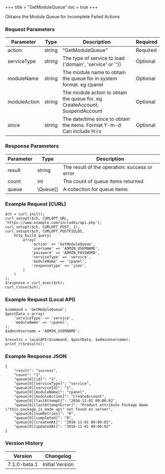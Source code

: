 +++
title = "GetModuleQueue"
toc = true
+++

Obtains the Module Queue for Incomplete Failed Actions

### Request Parameters

| Parameter | Type | Description | Required |
| --------- | ---- | ----------- | -------- |
| action | string | "GetModuleQueue" | Required |
| serviceType | string | The type of service to load ('domain', 'service' or '')) | Optional |
| moduleName | string | The module name to obtain the queue for in system format. eg cpanel | Optional |
| moduleAction | string | The module action to obtain the queue for. eg CreateAccount, SuspendAccount | Optional |
| since | string | The date/time since to obtain the items. Format Y-m-d Can include H:i:s | Optional |

### Response Parameters

| Parameter | Type | Description |
| --------- | ---- | ----------- |
| result | string | The result of the operation: success or error |
| count | int | The count of queue items returned |
| queue | \Queue[] | A collection for queue items |


### Example Request (CURL)

```
$ch = curl_init();
curl_setopt($ch, CURLOPT_URL, 'https://www.example.com/includes/api.php');
curl_setopt($ch, CURLOPT_POST, 1);
curl_setopt($ch, CURLOPT_POSTFIELDS,
    http_build_query(
        array(
            'action' => 'GetModuleQueue',
            'username' => 'ADMIN_USERNAME',
            'password' => 'ADMIN_PASSWORD',
            'serviceType' => 'service',
            'moduleName' => 'cpanel',
            'responsetype' => 'json',
        )
    )
);
$response = curl_exec($ch);
curl_close($ch);
```


### Example Request (Local API)

```
$command = 'GetModuleQueue';
$postData = array(
    'serviceType' => 'service',
    'moduleName' => 'cpanel',
);
$adminUsername = 'ADMIN_USERNAME';

$results = localAPI($command, $postData, $adminUsername);
print_r($results);
```


### Example Response JSON

```
{
    "result": "success",
    "count": "1",
    "queue[0][id]": "1",
    "queue[0][serviceType]": "service",
    "queue[0][serviceId]": "1",
    "queue[0][moduleName]": "cpanel",
    "queue[0][moduleAction]": "CreateAccount",
    "queue[0][lastAttempt]": "2016-11-01 09:00:02",
    "queue[0][lastAttemptError]": "Product attribute Package Name \"this_package_is_made_up\" not found on server",
    "queue[0][numRetries]": "0",
    "queue[0][completed]": "0",
    "queue[0][createdAt]": "2016-11-01 09:00:02",
    "queue[0][updatedAt]": "2016-11-01 09:00:02"
}
```


### Version History

| Version | Changelog |
| ------- | --------- |
| 7.1.0-beta.1 | Initial Version |

